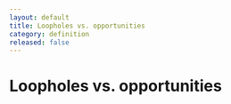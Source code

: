 ```yaml
---
layout: default
title: Loopholes vs. opportunities
category: definition
released: false
---
```


# Loopholes vs. opportunities

